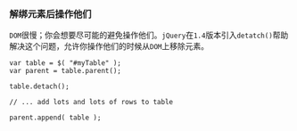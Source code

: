 ### 解绑元素后操作他们
`DOM`很慢；你会想要尽可能的避免操作他们。`jQuery`在`1.4`版本引入`detatch()`帮助解决这个问题，允许你操作他们的时候从`DOM`上移除元素。
```
var table = $( "#myTable" );
var parent = table.parent();
 
table.detach();
 
// ... add lots and lots of rows to table
 
parent.append( table );
```
